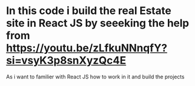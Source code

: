 # In this code i build the real Estate site in React JS by seeeking the help from https://youtu.be/zLfkuNNnqfY?si=vsyK3p8snXyzQc4E  
As i want to familier with React JS how to work in it and build the projects 

